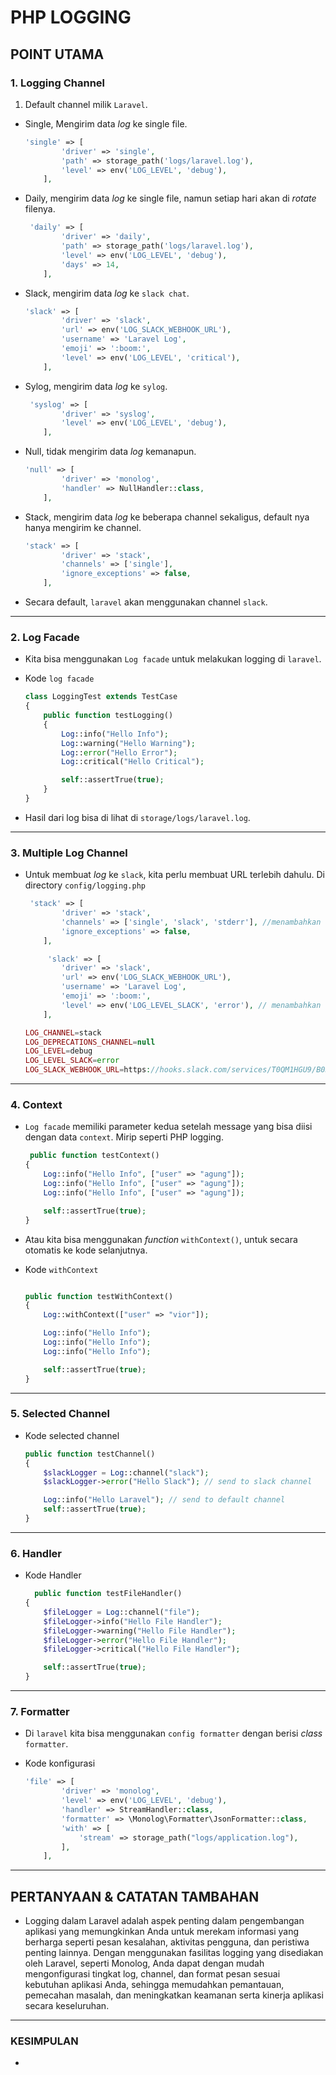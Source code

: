 # PHP LOGGING

## POINT UTAMA

### 1. Logging Channel

1. Default channel milik `Laravel`.

-   Single, Mengirim data _log_ ke single file.

    ```PHP
    'single' => [
            'driver' => 'single',
            'path' => storage_path('logs/laravel.log'),
            'level' => env('LOG_LEVEL', 'debug'),
        ],
    ```

-   Daily, mengirim data _log_ ke single file, namun setiap hari akan di _rotate_ filenya.

    ```PHP
     'daily' => [
            'driver' => 'daily',
            'path' => storage_path('logs/laravel.log'),
            'level' => env('LOG_LEVEL', 'debug'),
            'days' => 14,
        ],
    ```

-   Slack, mengirim data _log_ ke `slack chat`.

    ```PHP
    'slack' => [
            'driver' => 'slack',
            'url' => env('LOG_SLACK_WEBHOOK_URL'),
            'username' => 'Laravel Log',
            'emoji' => ':boom:',
            'level' => env('LOG_LEVEL', 'critical'),
        ],
    ```

-   Sylog, mengirim data _log_ ke `sylog`.

    ```PHP
     'syslog' => [
            'driver' => 'syslog',
            'level' => env('LOG_LEVEL', 'debug'),
        ],
    ```

-   Null, tidak mengirim data _log_ kemanapun.

    ```PHP
    'null' => [
            'driver' => 'monolog',
            'handler' => NullHandler::class,
        ],
    ```

-   Stack, mengirim data _log_ ke beberapa channel sekaligus, default nya hanya mengirim ke channel.

    ```PHP
    'stack' => [
            'driver' => 'stack',
            'channels' => ['single'],
            'ignore_exceptions' => false,
        ],
    ```

-   Secara default, `laravel` akan menggunakan channel `slack`.

---

### 2. Log Facade

-   Kita bisa menggunakan `Log facade` untuk melakukan logging di `laravel`.

-   Kode `log facade`

    ```php
    class LoggingTest extends TestCase
    {
        public function testLogging()
        {
            Log::info("Hello Info");
            Log::warning("Hello Warning");
            Log::error("Hello Error");
            Log::critical("Hello Critical");

            self::assertTrue(true);
        }
    }
    ```

-   Hasil dari log bisa di lihat di `storage/logs/laravel.log`.

---

### 3. Multiple Log Channel

-   Untuk membuat _log_ ke `slack`, kita perlu membuat URL terlebih dahulu. Di directory `config/logging.php`

    ```PHP
     'stack' => [
            'driver' => 'stack',
            'channels' => ['single', 'slack', 'stderr'], //menambahkan channel
            'ignore_exceptions' => false,
        ],

         'slack' => [
            'driver' => 'slack',
            'url' => env('LOG_SLACK_WEBHOOK_URL'),
            'username' => 'Laravel Log',
            'emoji' => ':boom:',
            'level' => env('LOG_LEVEL_SLACK', 'error'), // menambahkan level error
        ],
    ```

    ```PHP
    LOG_CHANNEL=stack
    LOG_DEPRECATIONS_CHANNEL=null
    LOG_LEVEL=debug
    LOG_LEVEL_SLACK=error
    LOG_SLACK_WEBHOOK_URL=https://hooks.slack.com/services/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
    ```

---

### 4. Context

-   `Log facade` memiliki parameter kedua setelah message yang bisa diisi dengan data `context`. Mirip seperti PHP logging.

    ```PHP
     public function testContext()
    {
        Log::info("Hello Info", ["user" => "agung"]);
        Log::info("Hello Info", ["user" => "agung"]);
        Log::info("Hello Info", ["user" => "agung"]);

        self::assertTrue(true);
    }
    ```

-   Atau kita bisa menggunakan _function_ `withContext()`, untuk secara otomatis ke kode selanjutnya.

-   Kode `withContext`

    ```PHP

    public function testWithContext()
    {
        Log::withContext(["user" => "vior"]);

        Log::info("Hello Info");
        Log::info("Hello Info");
        Log::info("Hello Info");

        self::assertTrue(true);
    }
    ```

---

### 5. Selected Channel

-   Kode selected channel

    ```PHP
    public function testChannel()
    {
        $slackLogger = Log::channel("slack");
        $slackLogger->error("Hello Slack"); // send to slack channel

        Log::info("Hello Laravel"); // send to default channel
        self::assertTrue(true);
    }
    ```

---

### 6. Handler

-   Kode Handler

    ```PHP
      public function testFileHandler()
    {
        $fileLogger = Log::channel("file");
        $fileLogger->info("Hello File Handler");
        $fileLogger->warning("Hello File Handler");
        $fileLogger->error("Hello File Handler");
        $fileLogger->critical("Hello File Handler");

        self::assertTrue(true);
    }
    ```

---

### 7. Formatter

-   Di `laravel` kita bisa menggunakan `config formatter` dengan berisi _class_ `formatter`.

-   Kode konfigurasi

    ```PHP
    'file' => [
            'driver' => 'monolog',
            'level' => env('LOG_LEVEL', 'debug'),
            'handler' => StreamHandler::class,
            'formatter' => \Monolog\Formatter\JsonFormatter::class,
            'with' => [
                'stream' => storage_path("logs/application.log"),
            ],
        ],
    ```

---

## PERTANYAAN & CATATAN TAMBAHAN

-  Logging dalam Laravel adalah aspek penting dalam pengembangan aplikasi yang memungkinkan Anda untuk merekam informasi yang berharga seperti pesan kesalahan, aktivitas pengguna, dan peristiwa penting lainnya. Dengan menggunakan fasilitas logging yang disediakan oleh Laravel, seperti Monolog, Anda dapat dengan mudah mengonfigurasi tingkat log, channel, dan format pesan sesuai kebutuhan aplikasi Anda, sehingga memudahkan pemantauan, pemecahan masalah, dan meningkatkan keamanan serta kinerja aplikasi secara keseluruhan.

---

### KESIMPULAN

-

